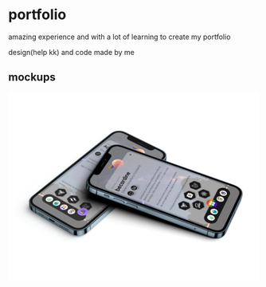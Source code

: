 # portfolio

amazing experience and with a lot of learning to create my portfolio

design(help kk) and code made by me 

## mockups

<img src="/static/mockups/mobile.png">
